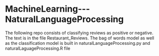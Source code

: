 # MachineLearning---NaturalLanguageProcessing

The following repo consists of classifying reviews as positive or negative.
The text is in the file Restaurant_Reviews.
The bag of words model as well as the classification model is built in naturalLanguageProcessing.py and naturalLaguageProcessing.R file 
